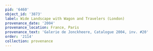 ```yaml
---
pid: '6460'
object_id: '3873'
label: Wide Landscape with Wagon and Travelers (London)
provenance_date: '2004'
provenance_location: France, Paris
provenance_text: 'Galerie de Jonckheere, Catalogue 2004, inv. #20'
order: '2114'
collection: provenance
---
```

